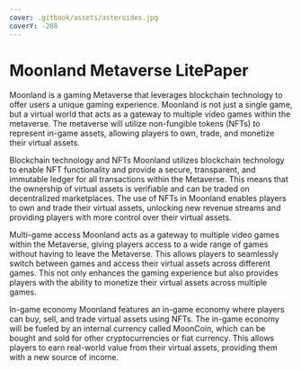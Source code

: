 ```yaml
---
cover: .gitbook/assets/asteroides.jpg
coverY: -208
---
```


# Moonland Metaverse LitePaper

Moonland is a gaming Metaverse that leverages blockchain technology to offer users a unique gaming experience. Moonland is not just a single game, but a virtual world that acts as a gateway to multiple video games within the metaverse. The metaverse will utilize non-fungible tokens (NFTs) to represent in-game assets, allowing players to own, trade, and monetize their virtual assets.

Blockchain technology and NFTs Moonland utilizes blockchain technology to enable NFT functionality and provide a secure, transparent, and immutable ledger for all transactions within the Metaverse. This means that the ownership of virtual assets is verifiable and can be traded on decentralized marketplaces. The use of NFTs in Moonland enables players to own and trade their virtual assets, unlocking new revenue streams and providing players with more control over their virtual assets.

Multi-game access Moonland acts as a gateway to multiple video games within the Metaverse, giving players access to a wide range of games without having to leave the Metaverse. This allows players to seamlessly switch between games and access their virtual assets across different games. This not only enhances the gaming experience but also provides players with the ability to monetize their virtual assets across multiple games.

In-game economy Moonland features an in-game economy where players can buy, sell, and trade virtual assets using NFTs. The in-game economy will be fueled by an internal currency called MoonCoin, which can be bought and sold for other cryptocurrencies or fiat currency. This allows players to earn real-world value from their virtual assets, providing them with a new source of income.
